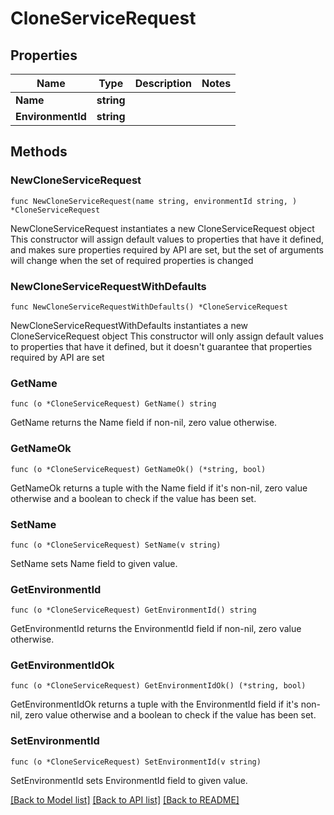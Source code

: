 # CloneServiceRequest

## Properties

Name | Type | Description | Notes
------------ | ------------- | ------------- | -------------
**Name** | **string** |  | 
**EnvironmentId** | **string** |  | 

## Methods

### NewCloneServiceRequest

`func NewCloneServiceRequest(name string, environmentId string, ) *CloneServiceRequest`

NewCloneServiceRequest instantiates a new CloneServiceRequest object
This constructor will assign default values to properties that have it defined,
and makes sure properties required by API are set, but the set of arguments
will change when the set of required properties is changed

### NewCloneServiceRequestWithDefaults

`func NewCloneServiceRequestWithDefaults() *CloneServiceRequest`

NewCloneServiceRequestWithDefaults instantiates a new CloneServiceRequest object
This constructor will only assign default values to properties that have it defined,
but it doesn't guarantee that properties required by API are set

### GetName

`func (o *CloneServiceRequest) GetName() string`

GetName returns the Name field if non-nil, zero value otherwise.

### GetNameOk

`func (o *CloneServiceRequest) GetNameOk() (*string, bool)`

GetNameOk returns a tuple with the Name field if it's non-nil, zero value otherwise
and a boolean to check if the value has been set.

### SetName

`func (o *CloneServiceRequest) SetName(v string)`

SetName sets Name field to given value.


### GetEnvironmentId

`func (o *CloneServiceRequest) GetEnvironmentId() string`

GetEnvironmentId returns the EnvironmentId field if non-nil, zero value otherwise.

### GetEnvironmentIdOk

`func (o *CloneServiceRequest) GetEnvironmentIdOk() (*string, bool)`

GetEnvironmentIdOk returns a tuple with the EnvironmentId field if it's non-nil, zero value otherwise
and a boolean to check if the value has been set.

### SetEnvironmentId

`func (o *CloneServiceRequest) SetEnvironmentId(v string)`

SetEnvironmentId sets EnvironmentId field to given value.



[[Back to Model list]](../README.md#documentation-for-models) [[Back to API list]](../README.md#documentation-for-api-endpoints) [[Back to README]](../README.md)


